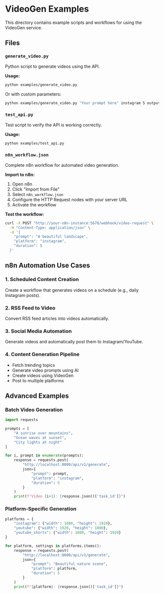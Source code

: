# VideoGen Examples

This directory contains example scripts and workflows for using the VideoGen service.

## Files

### `generate_video.py`
Python script to generate videos using the API.

**Usage:**
```bash
python examples/generate_video.py
```

Or with custom parameters:
```bash
python examples/generate_video.py "Your prompt here" instagram 5 output.mp4
```

### `test_api.py`
Test script to verify the API is working correctly.

**Usage:**
```bash
python examples/test_api.py
```

### `n8n_workflow.json`
Complete n8n workflow for automated video generation.

**Import to n8n:**
1. Open n8n
2. Click "Import from File"
3. Select `n8n_workflow.json`
4. Configure the HTTP Request nodes with your server URL
5. Activate the workflow

**Test the workflow:**
```bash
curl -X POST "http://your-n8n-instance:5678/webhook/video-request" \
  -H "Content-Type: application/json" \
  -d '{
    "prompt": "A beautiful landscape",
    "platform": "instagram",
    "duration": 5
  }'
```

## n8n Automation Use Cases

### 1. Scheduled Content Creation
Create a workflow that generates videos on a schedule (e.g., daily Instagram posts).

### 2. RSS Feed to Video
Convert RSS feed articles into videos automatically.

### 3. Social Media Automation
Generate videos and automatically post them to Instagram/YouTube.

### 4. Content Generation Pipeline
- Fetch trending topics
- Generate video prompts using AI
- Create videos using VideoGen
- Post to multiple platforms

## Advanced Examples

### Batch Video Generation
```python
import requests

prompts = [
    "A sunrise over mountains",
    "Ocean waves at sunset",
    "City lights at night"
]

for i, prompt in enumerate(prompts):
    response = requests.post(
        "http://localhost:8000/api/v1/generate",
        json={
            "prompt": prompt,
            "platform": "instagram",
            "duration": 5
        }
    )
    print(f"Video {i+1}: {response.json()['task_id']}")
```

### Platform-Specific Generation
```python
platforms = {
    "instagram": {"width": 1080, "height": 1920},
    "youtube": {"width": 1920, "height": 1080},
    "youtube_shorts": {"width": 1080, "height": 1920}
}

for platform, settings in platforms.items():
    response = requests.post(
        "http://localhost:8000/api/v1/generate",
        json={
            "prompt": "Beautiful nature scene",
            "platform": platform,
            "duration": 5
        }
    )
    print(f"{platform}: {response.json()['task_id']}")
```
